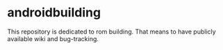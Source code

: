 # androidbuilding

This repository is dedicated to rom building.
That means to have publicly available wiki and bug-tracking.
